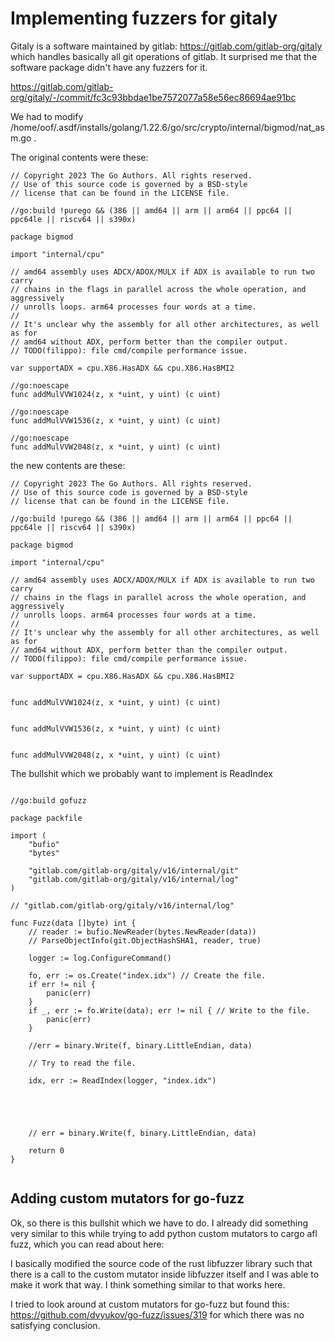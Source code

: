 
# Implementing fuzzers for gitaly

Gitaly is a software maintained by gitlab: https://gitlab.com/gitlab-org/gitaly which handles basically all git operations of gitlab. It surprised me that the software package didn't have any fuzzers for it.














https://gitlab.com/gitlab-org/gitaly/-/commit/fc3c93bbdae1be7572077a58e56ec86694ae91bc


We had to modify /home/oof/.asdf/installs/golang/1.22.6/go/src/crypto/internal/bigmod/nat_asm.go .

The original contents were these:

```
// Copyright 2023 The Go Authors. All rights reserved.
// Use of this source code is governed by a BSD-style
// license that can be found in the LICENSE file.

//go:build !purego && (386 || amd64 || arm || arm64 || ppc64 || ppc64le || riscv64 || s390x)

package bigmod

import "internal/cpu"

// amd64 assembly uses ADCX/ADOX/MULX if ADX is available to run two carry
// chains in the flags in parallel across the whole operation, and aggressively
// unrolls loops. arm64 processes four words at a time.
//
// It's unclear why the assembly for all other architectures, as well as for
// amd64 without ADX, perform better than the compiler output.
// TODO(filippo): file cmd/compile performance issue.

var supportADX = cpu.X86.HasADX && cpu.X86.HasBMI2

//go:noescape
func addMulVVW1024(z, x *uint, y uint) (c uint)

//go:noescape
func addMulVVW1536(z, x *uint, y uint) (c uint)

//go:noescape
func addMulVVW2048(z, x *uint, y uint) (c uint)

```

the new contents are these:

```
// Copyright 2023 The Go Authors. All rights reserved.
// Use of this source code is governed by a BSD-style
// license that can be found in the LICENSE file.

//go:build !purego && (386 || amd64 || arm || arm64 || ppc64 || ppc64le || riscv64 || s390x)

package bigmod

import "internal/cpu"

// amd64 assembly uses ADCX/ADOX/MULX if ADX is available to run two carry
// chains in the flags in parallel across the whole operation, and aggressively
// unrolls loops. arm64 processes four words at a time.
//
// It's unclear why the assembly for all other architectures, as well as for
// amd64 without ADX, perform better than the compiler output.
// TODO(filippo): file cmd/compile performance issue.

var supportADX = cpu.X86.HasADX && cpu.X86.HasBMI2


func addMulVVW1024(z, x *uint, y uint) (c uint)


func addMulVVW1536(z, x *uint, y uint) (c uint)


func addMulVVW2048(z, x *uint, y uint) (c uint)

```


The bullshit which we probably want to implement is ReadIndex










```

//go:build gofuzz

package packfile

import (
	"bufio"
	"bytes"

	"gitlab.com/gitlab-org/gitaly/v16/internal/git"
	"gitlab.com/gitlab-org/gitaly/v16/internal/log"
)

// "gitlab.com/gitlab-org/gitaly/v16/internal/log"

func Fuzz(data []byte) int {
	// reader := bufio.NewReader(bytes.NewReader(data))
	// ParseObjectInfo(git.ObjectHashSHA1, reader, true)

	logger := log.ConfigureCommand()

	fo, err := os.Create("index.idx") // Create the file.
	if err != nil {
		panic(err)
	}
	if _, err := fo.Write(data); err != nil { // Write to the file.
		panic(err)
	}

	//err = binary.Write(f, binary.LittleEndian, data)

	// Try to read the file.

	idx, err := ReadIndex(logger, "index.idx")





	// err = binary.Write(f, binary.LittleEndian, data)

	return 0
}


```


## Adding custom mutators for go-fuzz

Ok, so there is this bullshit which we have to do. I already did something very similar to this while trying to add python custom mutators to cargo afl fuzz, which you can read about here:

I basically modified the source code of the rust libfuzzer library such that there is a call to the custom mutator inside libfuzzer itself and I was able to make it work that way. I think something similar to that works here.

I tried to look around at custom mutators for go-fuzz but found this: https://github.com/dvyukov/go-fuzz/issues/319 for which there was no satisfying conclusion.









